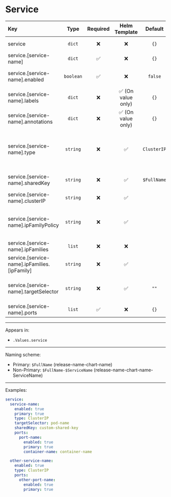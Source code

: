 # Service

| Key                                          |   Type    | Required |   Helm Template    |   Default   | Description                                                                           |
| :------------------------------------------- | :-------: | :------: | :----------------: | :---------: | :------------------------------------------------------------------------------------ |
| service                                      |  `dict`   |    ❌    |         ❌         |    `{}`     | Define the service as dicts                                                           |
| service.[service-name]                       |  `dict`   |    ✅    |         ❌         |    `{}`     | Holds service definition                                                              |
| service.[service-name].enabled               | `boolean` |    ✅    |         ❌         |   `false`   | Enables or Disables the service                                                       |
| service.[service-name].labels                |  `dict`   |    ❌    | ✅ (On value only) |    `{}`     | Additional labels for service                                                         |
| service.[service-name].annotations           |  `dict`   |    ❌    | ✅ (On value only) |    `{}`     | Additional annotations for service                                                    |
| service.[service-name].type                  | `string`  |    ❌    |         ✅         | `ClusterIP` | Define the service type (ClusterIP, LoadBalancer, NodePort, ExternalIP, ExternalName) |
| service.[service-name].sharedKey             | `string`  |    ❌    |         ✅         | `$FullName` | Custom Shared Key for MetalLB Annotation                                              |
| service.[service-name].clusterIP             | `string`  |    ❌    |         ✅         |             | Custom Cluster IP                                                                     |
| service.[service-name].ipFamilyPolicy        | `string`  |    ❌    |         ✅         |             | Define the ipFamilyPolicy (SingleStack, PreferDualStack, RequireDualStack)            |
| service.[service-name].ipFamilies            |  `list`   |    ❌    |         ❌         |             | Define the ipFamilies                                                                 |
| service.[service-name].ipFamilies.[ipFamily] | `string`  |    ❌    |         ✅         |             | Define the ipFamily (IPv4, IPv6)                                                      |
| service.[service-name].targetSelector        | `string`  |    ❌    |         ✅         |    `""`     | Define the pod to link the service, by default will use the primary pod               |
| service.[service-name].ports                 |  `list`   |    ✅    |         ❌         |    `{}`     | Define the ports of the service                                                       |

---

Appears in:

- `.Values.service`

---

Naming scheme:

- Primary: `$FullName` (release-name-chart-name)
- Non-Primary: `$FullName-$ServiceName` (release-name-chart-name-ServiceName)

---

Examples:

```yaml
service:
  service-name:
    enabled: true
    primary: true
    type: ClusterIP
    targetSelector: pod-name
    sharedKey: custom-shared-key
    ports:
      port-name:
        enabled: true
        primary: true
        container-name: container-name

  other-service-name:
    enabled: true
    type: ClusterIP
    ports:
      other-port-name:
        enabled: true
        primary: true
```
